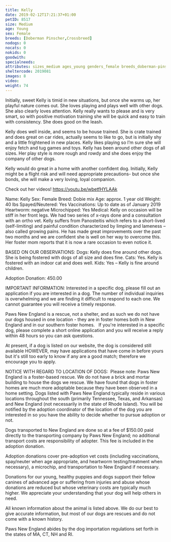 ```yaml
---
title: Kelly
date: 2019-02-12T17:21:37+01:00
petID: 8517
size: Medium
age: Young
sex: Female
breeds: [Doberman Pinscher,Crossbreed]
nodogs: 0
nocats: 0
nokids: 0
goodwith: 
specialneeds: 
attributes: sizes_medium ages_young genders_female breeds_doberman-pinscher breeds_crossbreed 
sheltercode: 2019081
images: 8
video: 
weight: 74
---
```


Initially, sweet Kelly is timid in new situations, but once she warms up, her playful nature comes out. She loves playing and plays well with other dogs. She also clearly loves attention. Kelly really wants to please and is very smart, so with positive motivation training she will be quick and easy to train with consistency. She does good on the leash. 

Kelly does well inside, and seems to be house trained. She is crate trained and does great on car rides, actually seems to like to go, but is initially shy and a little frightened in new places. Kelly likes playing so I&#8217;m sure she will enjoy fetch and tug games and toys. Kelly has been around other dogs of all sizes. Her play style is more rough and rowdy and she does enjoy the company of other dogs. 

Kelly would do great in a home with another confident dog. Initially, Kelly might be a flight risk and will need appropriate precautions- but once she bonds, she will make a very loving, loyal companion. 

Check out her videos! https://youtu.be/wbetfHYLAAk

Name:  Kelly
Sex:  Female
Breed:  Dobie mix
Age:  approx. 1 year old 
Weight:  40 lbs 
Spayed/Neutered:  Yes
Vaccinations:  Up to date as of January 2019
Heartworm:  negative
Microchipped:  Yes
Medical: Kelly on occasion will be stiff in her front legs. We had two series of x-rays done and a consultation with an ortho vet. Kelly suffers from Panosteitis which refers to a short-lived (self-limiting) and painful condition characterized by limping and lameness &#8211; also called growing pains. He has made great improvements over the past two months and we are confident she is well on her way to overcome this. Her foster mom reports that it is now a rare occasion to even notice it.


BASED ON OUR OBSERVATIONS:
Dogs:  Kelly does fine around other dogs. She is being fostered with dogs of all size and does fine. 
Cats: Yes. Kelly is fostered with an indoor cat and does well.
Kids:  Yes &#8211; Kelly is fine around children.

Adoption Donation: 450.00



IMPORTANT INFORMATION:
Interested in a specific dog, please fill out an application if you are interested in a dog. The number of individual inquiries is overwhelming and we are finding it difficult to respond to each one. We cannot guarantee you will receive a timely response.

Paws New England is a rescue, not a shelter, and as such we do not have our dogs housed in one location - they are in foster homes both in New England and in our southern foster homes. &#160; If you're interested in a specific dog, please complete a short online application and you will receive a reply within 48 hours so you can ask questions.

At present, if a dog is listed on our website, the dog is considered still available HOWEVER, may have applications that have come in before yours but it's still too early to know if any are a good match; therefore we encourage you to apply.


NOTICE WITH REGARD TO LOCATION OF DOGS: &#160;Please note: Paws New England is a foster-based rescue. We do not have a brick and mortar building to house the dogs we rescue. We have found that dogs in foster homes are much more adoptable because they have been observed in a home setting. Dogs listed with Paws New England typically reside in various locations throughout the south (primarily Tennessee, Texas, and Arkansas) and New England (not necessarily in the state of Rhode Island). You will be notified by the adoption coordinator of the location of the dog you are interested in so you have the ability to decide whether to pursue adoption or not.

Dogs transported to New England are done so at a fee of $150.00 paid directly to the transporting company by Paws New England; no additional transport costs are responsibility of adopter. This fee is included in the adoption donation.

Adoption donations cover pre-adoption vet costs (including vaccinations, spay/neuter when age appropriate, and heartworm testing/treatment when necessary), a microchip, and transportation to New England if necessary.

Donations for our young, healthy puppies and dogs support their fellow canines of advanced age or suffering from injuries and abuse whose donations are reduced but whose veterinary costs are typically much higher. We appreciate your understanding that your dog will help others in need.

All known information about the animal is listed above. We do our best to give accurate information, but most of our dogs are rescues and do not come with a known history.

Paws New England abides by the dog importation regulations set forth in the states of MA, CT, NH and RI.